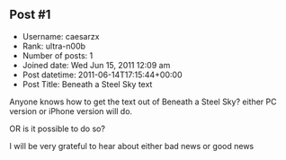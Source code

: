 ## Post #1
- Username: caesarzx
- Rank: ultra-n00b
- Number of posts: 1
- Joined date: Wed Jun 15, 2011 12:09 am
- Post datetime: 2011-06-14T17:15:44+00:00
- Post Title: Beneath a Steel Sky text

Anyone knows how to get the text out of Beneath a Steel Sky? either PC version or iPhone version will do.

OR is it possible to do so?

I will be very grateful to hear about either bad news or good news

